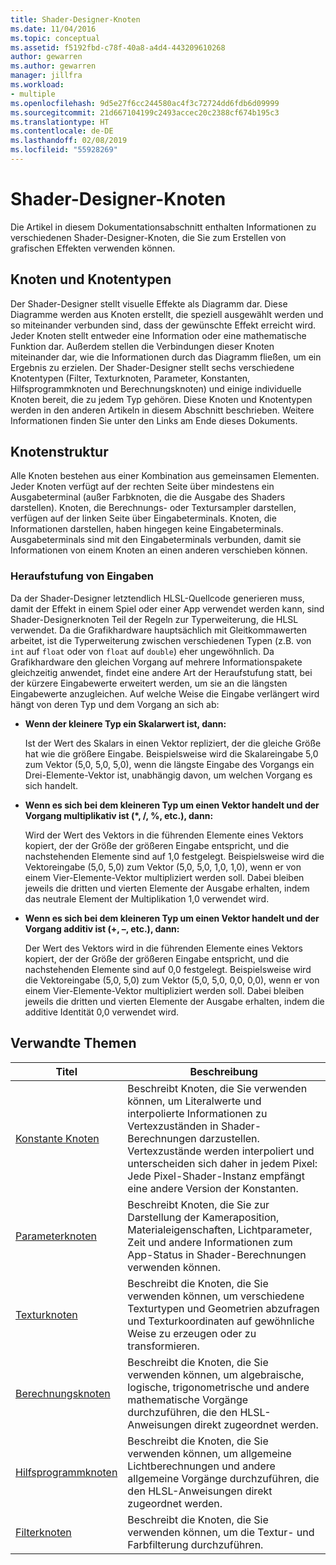 ```yaml
---
title: Shader-Designer-Knoten
ms.date: 11/04/2016
ms.topic: conceptual
ms.assetid: f5192fbd-c78f-40a8-a4d4-443209610268
author: gewarren
ms.author: gewarren
manager: jillfra
ms.workload:
- multiple
ms.openlocfilehash: 9d5e27f6cc244580ac4f3c72724dd6fdb6d09999
ms.sourcegitcommit: 21d667104199c2493accec20c2388cf674b195c3
ms.translationtype: HT
ms.contentlocale: de-DE
ms.lasthandoff: 02/08/2019
ms.locfileid: "55928269"
---
```

# <a name="shader-designer-nodes"></a>Shader-Designer-Knoten
Die Artikel in diesem Dokumentationsabschnitt enthalten Informationen zu verschiedenen Shader-Designer-Knoten, die Sie zum Erstellen von grafischen Effekten verwenden können.

## <a name="nodes-and-node-types"></a>Knoten und Knotentypen
 Der Shader-Designer stellt visuelle Effekte als Diagramm dar. Diese Diagramme werden aus Knoten erstellt, die speziell ausgewählt werden und so miteinander verbunden sind, dass der gewünschte Effekt erreicht wird. Jeder Knoten stellt entweder eine Information oder eine mathematische Funktion dar. Außerdem stellen die Verbindungen dieser Knoten miteinander dar, wie die Informationen durch das Diagramm fließen, um ein Ergebnis zu erzielen. Der Shader-Designer stellt sechs verschiedene Knotentypen (Filter, Texturknoten, Parameter, Konstanten, Hilfsprogrammknoten und Berechnungsknoten) und einige individuelle Knoten bereit, die zu jedem Typ gehören. Diese Knoten und Knotentypen werden in den anderen Artikeln in diesem Abschnitt beschrieben. Weitere Informationen finden Sie unter den Links am Ende dieses Dokuments.

## <a name="node-structure"></a>Knotenstruktur
 Alle Knoten bestehen aus einer Kombination aus gemeinsamen Elementen. Jeder Knoten verfügt auf der rechten Seite über mindestens ein Ausgabeterminal (außer Farbknoten, die die Ausgabe des Shaders darstellen). Knoten, die Berechnungs- oder Textursampler darstellen, verfügen auf der linken Seite über Eingabeterminals. Knoten, die Informationen darstellen, haben hingegen keine Eingabeterminals. Ausgabeterminals sind mit den Eingabeterminals verbunden, damit sie Informationen von einem Knoten an einen anderen verschieben können.

### <a name="promotion-of-inputs"></a>Heraufstufung von Eingaben
 Da der Shader-Designer letztendlich HLSL-Quellcode generieren muss, damit der Effekt in einem Spiel oder einer App verwendet werden kann, sind Shader-Designerknoten Teil der Regeln zur Typerweiterung, die HLSL verwendet. Da die Grafikhardware hauptsächlich mit Gleitkommawerten arbeitet, ist die Typerweiterung zwischen verschiedenen Typen (z.B. von `int` auf `float` oder von `float` auf `double`) eher ungewöhnlich. Da Grafikhardware den gleichen Vorgang auf mehrere Informationspakete gleichzeitig anwendet, findet eine andere Art der Heraufstufung statt, bei der kürzere Eingabewerte erweitert werden, um sie an die längsten Eingabewerte anzugleichen. Auf welche Weise die Eingabe verlängert wird hängt von deren Typ und dem Vorgang an sich ab:

-   **Wenn der kleinere Typ ein Skalarwert ist, dann:**

     Ist der Wert des Skalars in einen Vektor repliziert, der die gleiche Größe hat wie die größere Eingabe. Beispielsweise wird die Skalareingabe 5,0 zum Vektor (5,0, 5,0, 5,0), wenn die längste Eingabe des Vorgangs ein Drei-Elemente-Vektor ist, unabhängig davon, um welchen Vorgang es sich handelt.

-   **Wenn es sich bei dem kleineren Typ um einen Vektor handelt und der Vorgang multiplikativ ist (\*, /, %, etc.), dann:**

     Wird der Wert des Vektors in die führenden Elemente eines Vektors kopiert, der der Größe der größeren Eingabe entspricht, und die nachstehenden Elemente sind auf 1,0 festgelegt. Beispielsweise wird die Vektoreingabe (5,0, 5,0) zum Vektor (5,0, 5,0, 1,0, 1,0), wenn er von einem Vier-Elemente-Vektor multipliziert werden soll. Dabei bleiben jeweils die dritten und vierten Elemente der Ausgabe erhalten, indem das neutrale Element der Multiplikation 1,0 verwendet wird.

-   **Wenn es sich bei dem kleineren Typ um einen Vektor handelt und der Vorgang additiv ist (+, –, etc.), dann:**

     Der Wert des Vektors wird in die führenden Elemente eines Vektors kopiert, der der Größe der größeren Eingabe entspricht, und die nachstehenden Elemente sind auf 0,0 festgelegt. Beispielsweise wird die Vektoreingabe (5,0, 5,0) zum Vektor (5,0, 5,0, 0,0, 0,0), wenn er von einem Vier-Elemente-Vektor multipliziert werden soll. Dabei bleiben jeweils die dritten und vierten Elemente der Ausgabe erhalten, indem die additive Identität 0,0 verwendet wird.

## <a name="related-topics"></a>Verwandte Themen

|Titel|Beschreibung|
|-----------|-----------------|
|[Konstante Knoten](../designers/constant-nodes.md)|Beschreibt Knoten, die Sie verwenden können, um Literalwerte und interpolierte Informationen zu Vertexzuständen in Shader-Berechnungen darzustellen. Vertexzustände werden interpoliert und unterscheiden sich daher in jedem Pixel: Jede Pixel-Shader-Instanz empfängt eine andere Version der Konstanten.|
|[Parameterknoten](../designers/parameter-nodes.md)|Beschreibt Knoten, die Sie zur Darstellung der Kameraposition, Materialeigenschaften, Lichtparameter, Zeit und andere Informationen zum App-Status in Shader-Berechnungen verwenden können.|
|[Texturknoten](../designers/texture-nodes.md)|Beschreibt die Knoten, die Sie verwenden können, um verschiedene Texturtypen und Geometrien abzufragen und Texturkoordinaten auf gewöhnliche Weise zu erzeugen oder zu transformieren.|
|[Berechnungsknoten](../designers/math-nodes.md)|Beschreibt die Knoten, die Sie verwenden können, um algebraische, logische, trigonometrische und andere mathematische Vorgänge durchzuführen, die den HLSL-Anweisungen direkt zugeordnet werden.|
|[Hilfsprogrammknoten](../designers/utility-nodes.md)|Beschreibt die Knoten, die Sie verwenden können, um allgemeine Lichtberechnungen und andere allgemeine Vorgänge durchzuführen, die den HLSL-Anweisungen direkt zugeordnet werden.|
|[Filterknoten](../designers/filter-nodes.md)|Beschreibt die Knoten, die Sie verwenden können, um die Textur- und Farbfilterung durchzuführen.|
